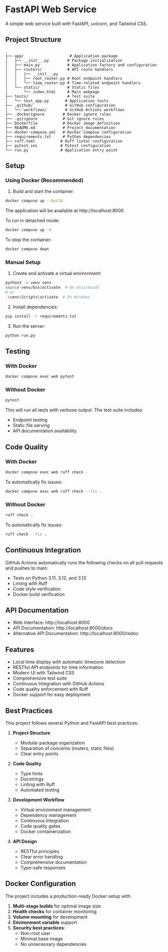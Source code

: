 # FastAPI Web Service

A simple web service built with FastAPI, uvicorn, and Tailwind CSS.

## Project Structure

```
.
├── app/                    # Application package
│   ├── __init__.py        # Package initialization
│   ├── main.py            # Application factory and configuration
│   ├── routers/           # API route handlers
│   │   ├── __init__.py
│   │   ├── root_router.py # Root endpoint handlers
│   │   └── time_router.py # Time-related endpoint handlers
│   └── static/            # Static files
│       └── index.html     # Main webpage
├── tests/                 # Test suite
│   └── test_app.py       # Application tests
├── .github/              # GitHub configuration
│   └── workflows/        # GitHub Actions workflows
├── .dockerignore        # Docker ignore rules
├── .gitignore           # Git ignore rules
├── Dockerfile           # Docker image definition
├── README.md            # Project documentation
├── docker-compose.yml   # Docker Compose configuration
├── requirements.txt     # Python dependencies
├── ruff.toml           # Ruff linter configuration
├── pytest.ini          # Pytest configuration
└── run.py              # Application entry point
```

## Setup

### Using Docker (Recommended)

1. Build and start the container:
```bash
docker compose up --build
```

The application will be available at http://localhost:8000

To run in detached mode:
```bash
docker compose up -d
```

To stop the container:
```bash
docker compose down
```

### Manual Setup

1. Create and activate a virtual environment:
```bash
python3 -m venv venv
source venv/bin/activate  # On Unix/macOS
# or
.\venv\Scripts\activate  # On Windows
```

2. Install dependencies:
```bash
pip install -r requirements.txt
```

3. Run the server:
```bash
python run.py
```

## Testing

### With Docker

```bash
docker compose exec web pytest
```

### Without Docker

```bash
pytest
```

This will run all tests with verbose output. The test suite includes:
- Endpoint testing
- Static file serving
- API documentation availability

## Code Quality

### With Docker

```bash
docker compose exec web ruff check .
```

To automatically fix issues:
```bash
docker compose exec web ruff check --fix .
```

### Without Docker

```bash
ruff check .
```

To automatically fix issues:
```bash
ruff check --fix .
```

## Continuous Integration

GitHub Actions automatically runs the following checks on all pull requests and pushes to main:
- Tests on Python 3.11, 3.12, and 3.13
- Linting with Ruff
- Code style verification
- Docker build verification

## API Documentation

- Web Interface: http://localhost:8000
- API Documentation: http://localhost:8000/docs
- Alternative API Documentation: http://localhost:8000/redoc

## Features

- Local time display with automatic timezone detection
- RESTful API endpoints for time information
- Modern UI with Tailwind CSS
- Comprehensive test suite
- Continuous Integration with GitHub Actions
- Code quality enforcement with Ruff
- Docker support for easy deployment

## Best Practices

This project follows several Python and FastAPI best practices:

1. **Project Structure**
   - Modular package organization
   - Separation of concerns (routers, static files)
   - Clear entry points

2. **Code Quality**
   - Type hints
   - Docstrings
   - Linting with Ruff
   - Automated testing

3. **Development Workflow**
   - Virtual environment management
   - Dependency management
   - Continuous Integration
   - Code quality gates
   - Docker containerization

4. **API Design**
   - RESTful principles
   - Clear error handling
   - Comprehensive documentation
   - Type-safe responses

## Docker Configuration

The project includes a production-ready Docker setup with:

1. **Multi-stage builds** for optimal image size
2. **Health checks** for container monitoring
3. **Volume mounting** for development
4. **Environment variable** support
5. **Security best practices**:
   - Non-root user
   - Minimal base image
   - No unnecessary dependencies 